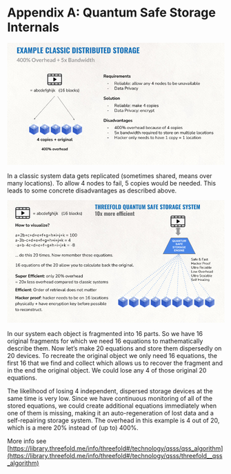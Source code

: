 # Appendix A: Quantum Safe Storage Internals

![alt_text](img/example_distributed_storage.png )


In a classic system data gets replicated (sometimes shared, means over many locations). To allow 4 nodes to fail, 5 copies would be needed. This leads to some concrete disadvantages as described above.


![alt_text](img/quantum_safe_storage_system.png )


In our system each object is fragmented into 16 parts. So we have 16 original fragments for which we need 16 equations to mathematically describe them. Now let’s make 20 equations and store them dispersedly on 20 devices. To recreate the original object we only need 16 equations, the first 16 that we find and collect which allows us to recover the fragment and in the end the original object. We could lose any 4 of those original 20 equations.

The likelihood of losing 4 independent, dispersed storage devices at the same time is very low. Since we have continuous monitoring of all of the stored equations, we could create additional equations immediately when one of them is missing, making it an auto-regeneration of lost data and a self-repairing storage system. The overhead in this example is 4 out of 20, which is a mere 20% instead of (up to) 400%.

More info see [https://library.threefold.me/info/threefold#/technology/qsss/qss_algorithm](https://library.threefold.me/info/threefold#/technology/qsss/threefold__qss_algorithm) 